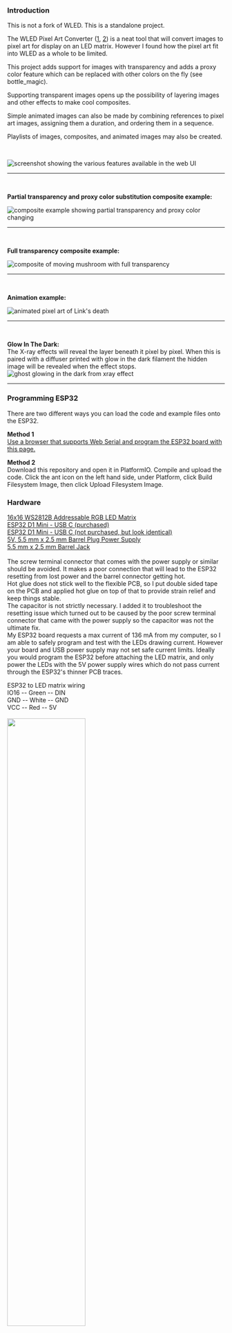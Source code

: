### Introduction

This is not a fork of WLED. This is a standalone project.

The WLED Pixel Art Converter ([1](https://kno.wled.ge/features/pixel-art-converter/), [2](https://github.com/Aircoookie/WLED/tree/main/wled00/data/pixart)) is a neat tool that will convert images to pixel art for display on an LED matrix. However I found how the pixel art fit into WLED as a whole to be limited.

This project adds support for images with transparency and adds a proxy color feature which can be replaced with other colors on the fly (see bottle_magic).

Supporting transparent images opens up the possibility of layering images and other effects to make cool composites.

Simple animated images can also be made by combining references to pixel art images, assigning them a duration, and ordering them in a sequence.

Playlists of images, composites, and animated images may also be created.

<br>

![screenshot showing the various features available in the web UI](https://raw.githubusercontent.com/jethomson/jethomson.github.io/refs/heads/main/MatrixPixelArt_images/web_ui_front.png "Screenshot of web UI front page")


---
<br>

**Partial transparency and proxy color substitution composite example:**

![composite example showing partial transparency and proxy color changing](https://raw.githubusercontent.com/jethomson/jethomson.github.io/refs/heads/main/MatrixPixelArt_images/partial_transparency_magic_ghost.gif "Example of a composite of a background effect and an image with partial transparency and a proxy color that is automatically replaced with shifting colors")


---
<br>

**Full transparency composite example:**

![composite of moving mushroom with full transparency](https://raw.githubusercontent.com/jethomson/jethomson.github.io/refs/heads/main/MatrixPixelArt_images/mushroom.gif "Example of a composite of a mushroom with a transparent hole showing the background underneath")

---
<br>

**Animation example:**

![animated pixel art of Link's death](https://raw.githubusercontent.com/jethomson/jethomson.github.io/refs/heads/main/MatrixPixelArt_images/link_death_medium.gif "Animation of Link's death made from several still images")

---
<br>

**Glow In The Dark:**<br>
The X-ray effects will reveal the layer beneath it pixel by pixel. When this is paired with a diffuser printed with glow in the dark filament the hidden image will be revealed when the effect stops.
![ghost glowing in the dark from xray effect](https://raw.githubusercontent.com/jethomson/jethomson.github.io/refs/heads/main/MatrixPixelArt_images/ghost_glow.gif "Example of an X-ray effect that reveals hidden image pixel by pixel with a glow in the dark diffuser")


---
### Programming ESP32
There are two different ways you can load the code and example files onto the ESP32.

**Method 1**
<br>
[Use a browser that supports Web Serial and program the ESP32 board with this page.](
https://jethomson.github.io/MatrixPixelArt/webflash/flash.html)


**Method 2**
<br>
Download this repository and open it in PlatformIO.
Compile and upload the code.
Click the ant icon on the left hand side, under Platform, click Build Filesystem Image, then click Upload Filesystem Image.

### Hardware
[16x16 WS2812B Addressable RGB LED Matrix](https://www.amazon.com/dp/B097MBPZJW)
<br>
[ESP32 D1 Mini - USB C (purchased)](https://www.aliexpress.us/item/3256805791099168.html)
<br>
[ESP32 D1 Mini - USB C (not purchased, but look identical)](https://www.amazon.com/AITRIP-ESP-WROOM-32-Bluetooth-Internet-Development/dp/B0CYC227YG)
<br>
[5V, 5.5 mm x 2.5 mm Barrel Plug Power Supply](https://www.amazon.com/dp/B078RT3ZPS)
<br>
[5.5 mm x 2.5 mm Barrel Jack](https://www.amazon.com/dp/B07C4F7BP5)
<br>
<br>
The screw terminal connector that comes with the power supply or similar should be avoided. It makes a poor connection that will lead to the ESP32 resetting from lost power and the barrel connector getting hot.
<br>
Hot glue does not stick well to the flexible PCB, so I put double sided tape on the PCB and applied hot glue on top of that to provide strain relief and keep things stable.
<br>
The capacitor is not strictly necessary. I added it to troubleshoot the resetting issue which turned out to be caused by the poor screw terminal connector that came with the power supply so the capacitor was not the ultimate fix.
<br>
My ESP32 board requests a max current of 136 mA from my computer, so I am able to safely program and test with the LEDs drawing current. However your board and USB power supply may not set safe current limits. Ideally you would program the ESP32 before attaching the LED matrix, and only power the LEDs with the 5V power supply wires which do not pass current through the ESP32's thinner PCB traces.
<br>

ESP32 to LED matrix wiring
<br>
IO16 -- Green -- DIN 
<br>
 GND -- White -- GND
<br>
 VCC --  Red  --  5V 
<br>
<br>
<img src="https://raw.githubusercontent.com/jethomson/jethomson.github.io/refs/heads/main/MatrixPixelArt_images/wiring.jpg" width="60%">

<br>

<img src="https://raw.githubusercontent.com/jethomson/jethomson.github.io/refs/heads/main/MatrixPixelArt_images/live_mini_kit_esp32.png" width="60%">

<br>
Here is a 3D rendering of all parts of the enclosure.
The diffuser shown in green and the grid shown in orange are one part.
You should edit the model to add a color change where the grid starts.
The diffuser should be printed in white and the grid should be printed in black.
A diffuser printed from white filament looks better than one printed from clear filament.
The grid should be black to prevent light bleed and give the images displayed a distinctive pixel art look.
<br>
If you print the diffuser with two layers of glow in the dark filament and one layer of white you can use X-ray effects to reveal glow in the dark images!
<br>

<img src="https://raw.githubusercontent.com/jethomson/jethomson.github.io/refs/heads/main/MatrixPixelArt_images/enclosure.png" width="60%">

<br>


### Initial Setup
The device can create its own WiFi network or it can connect to your established WiFi network.
You can control the device by connecting directly to its WiFi network, but you will be able to access the device more easily and be able to use the time and date features if you connect it to your WiFi network.

Find the WiFi network named PixelArt and connect to it.
The Configuration page will pop up automatically*.
Enter your WiFi network information (SSID and password).
The rest of the fields may be ignored for now.
Click Save.
The device should restart and connect to your WiFi network.
The PixeArt WiFi network should no longer be visible in your list of available networks.
It will appear again if the device no longer has access to your WiFi network (e.g. password changed).

Now any computer or phone on your WiFi network will be able to control the device be visiting pixelart.local.

*If the Configuration page does not pop up automatically after connecting to PixelArt try the following.
You may get a dialog message like: "The network has no internet access. Stay connected?"
If so, answer Yes. I do not recommend marking the box "[ ] Don't ask again for this network"
In a web browser, open the site pixelart.local or 192.168.4.1.
Open the Configuration page.

**Setting the timezone**

If you want to use UTC time then nothing further is required.

If you would like to use your local time:
<br>
Go to pixelart.local again and open the Configuration page.
<br>
Delete the information in the IANA Timezone field, and click outside of that field.
With luck your IANA Timezone will be filled in automatically based on the location of your IP address, then a few moments later the POSIX Timezone (has Daylight Saving Time info) will also automatically be filled in. If this information is not correct you can manually set the IANA Timezone, then the POSIX Timezone will automatically update.
Click Save and wait for the device to restart.
Now you should be able to add the time and date to your composites.

### Creating Art

**Creating Sprites - Magic Ghost**

Sprites can be extracted easily by using a 16x16 selection box.
<br>
<img alt="extracting ghost sprite in GIMP" src="https://raw.githubusercontent.com/jethomson/jethomson.github.io/refs/heads/main/MatrixPixelArt_images/extract_ghost.png" description="Example of how to extract a sprite in GIMP using a fixed size 16x16 selection box" width="60%">

<br>
<br>
Manually entering a value of 3200% for the zoom value will make tiny images much easier to work with.
<br>
Use color picker to find the color you want to swap out using the Combine Effects (compositor) page.

<br>
<br>
Both complete and partial transparency works in Matrix Pixel Art. Complete transparency is good for removing backgrounds so other layers can be seen underneath. Partial transparency is good for making objects look like they are see-through.
<br>

<img alt="changing the transparency and capturing the body color of the ghost GIMP" src="https://raw.githubusercontent.com/jethomson/jethomson.github.io/refs/heads/main/MatrixPixelArt_images/change_transparency.png" description="Example of changing the transparency and capturing the body color of the ghost for use as the proxy color" width="60%">

<br>
<br>
Here are the GIMP settings I used when saving a PNG that will be processed by the converter. 8bpc RGBA is the most important setting.
<br>
<img alt="GIMP settings used to save png" src="https://raw.githubusercontent.com/jethomson/jethomson.github.io/refs/heads/main/MatrixPixelArt_images/gimp_settings.png" description="Settings I use for saving png that will be processed by the converter. 8bpc RGBA is the most important setting.">

<br>
<br>
If you wish for Matrix Pixel Art to replace one color in your image with other colors put the color you wish to be replaced in the Proxy Color field. You can use your image editor to find this color, but it isn't too hard to find the hex color value by looking at the text area that shows the image converted to JSON. Notice the output text: ffb7ae80. ffb7ae is the color of the ghost's body, and hex 80 (dec 128, 50% of 255) is the transparency amount.
<br>
<img alt="using image converter to save ghost and set proxy color" src="https://raw.githubusercontent.com/jethomson/jethomson.github.io/refs/heads/main/MatrixPixelArt_images/converter_proxy_color.png" description="Example of converting ghost and setting the proxy color to the value we found in the previous step" width="60%">

<br>
<br>
Here's what it looks like when you save an image with the Proxy Color set. The proxy color will be replaced by a loop of rainbow colors. The compositor will let you replace the proxy color with any color. So instead of saving separate red, pink, cyan, and orange ghosts you can just use the converter to save one ghost with the proxy color set and use the compositor to create four different colored ghosts from one image.

![peach ghost with proxy color set shows rainbow colors on save](https://raw.githubusercontent.com/jethomson/jethomson.github.io/refs/heads/main/MatrixPixelArt_images/magic_ghost_proxy_color_save.gif "Example of how setting the proxy color allows the image to change color automatically")

**Preparing Images For Conversion**

Not everything you display on Matrix Pixel Art needs to already be a sprite or tiny pixel art.
Some images are still surprisingly recognizable when scaled down.
The image converter will automatically scale down images to fit on the display, but I prefer to scale the images down manually in an image editor and adjust the levels before uploading them using the converter.
I get good results when using either the Cubic or Linear interpolation methods when scaling down.
I also like to adjust the levels by pulling in the the black and white sliders (leftmost and rightmost triangles) and move the midtone slider to the right to darken the image. I find that the display makes the images too bright when this step is skipped.
<br>
<img alt="an image in GIMP being scaled and modified in preparation for conversion" src="https://raw.githubusercontent.com/jethomson/jethomson.github.io/refs/heads/main/MatrixPixelArt_images/image_prep.png" description="Example of scaling other images and adjusting levels in preparation for conversion" width="60%">
